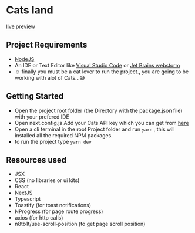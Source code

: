 # Cats land
 [live preview](https://cats-land.vercel.app/)
 
## Project Requirements 
 - [NodeJS](https://nodejs.org/en/download/)
 - An IDE or Text Editor like [Visual Studio Code](https://code.visualstudio.com/) or [Jet Brains webstorm](https://www.jetbrains.com/webstorm/download/)
 -  ☺ finally you must be a cat lover to run the project., you are going to be working with alot of Cats...😅
  

## Getting Started

- Open the project root folder (the Directory with the package.json file) with your prefered IDE
- Open next.config.js Add your Cats API key which you can get from [here](https://thecatapi.com/)
- Open a cli terminal in the root Project folder and run `yarn` , this will installed all the required NPM packages.
- to run the project type `yarn dev` 

  

## Resources used 
 - JSX 
 - CSS (no libraries or ui kits)
 - React 
 - NextJS
 - Typescript
 - Toastify (for toast notifications)
 - NProgress (for page route progress)
 - axios (for http calls)
 - n8tb1t/use-scroll-position (to get page scroll position)
